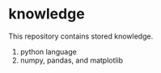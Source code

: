 # knowledge
This repository contains stored knowledge.

1. python language 
2. numpy, pandas, and matplotlib
